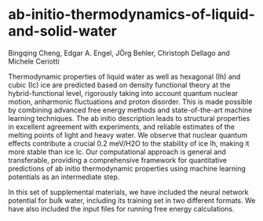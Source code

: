 # ab-initio-thermodynamics-of-liquid-and-solid-water
Bingqing Cheng, Edgar A. Engel, JÖrg Behler, Christoph Dellago and Michele Ceriotti 

Thermodynamic properties of liquid water as well as hexagonal (Ih) and cubic (Ic) ice are predicted based on density functional theory at the hybrid-functional level, rigorously taking into account quantum nuclear motion, anharmonic fluctuations and proton disorder. This is made possible by combining advanced free energy methods and state-of-the-art machine learning techniques. The ab initio description leads to structural properties in excellent agreement with experiments, and reliable estimates of the melting points of light and heavy water. We observe that nuclear quantum effects contribute a crucial 0.2 meV/H2O to the stability of ice Ih, making it more stable than ice Ic. Our computational approach is general and transferable, providing a comprehensive framework for quantitative predictions of ab initio thermodynamic properties using machine learning potentials as an intermediate step.   

In this set of supplemental materials, we have included the neural network potential  for bulk water, including its training set in two different formats. We have also included the input files for running free energy calculations.

